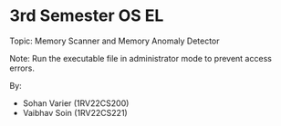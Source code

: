 # 3rd Semester OS EL

Topic: Memory Scanner and Memory Anomaly Detector

Note: Run the executable file in administrator mode to prevent access errors.

By: 
- Sohan Varier (1RV22CS200)
- Vaibhav Soin (1RV22CS221)
